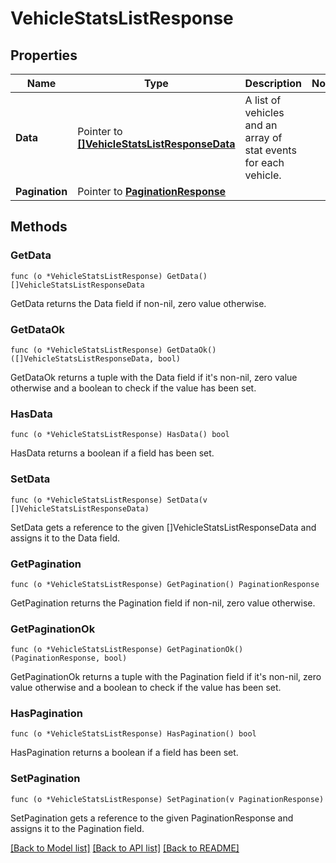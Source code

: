 # VehicleStatsListResponse

## Properties

Name | Type | Description | Notes
------------ | ------------- | ------------- | -------------
**Data** | Pointer to [**[]VehicleStatsListResponseData**](VehicleStatsListResponse_data.md) | A list of vehicles and an array of stat events for each vehicle. | 
**Pagination** | Pointer to [**PaginationResponse**](paginationResponse.md) |  | 

## Methods

### GetData

`func (o *VehicleStatsListResponse) GetData() []VehicleStatsListResponseData`

GetData returns the Data field if non-nil, zero value otherwise.

### GetDataOk

`func (o *VehicleStatsListResponse) GetDataOk() ([]VehicleStatsListResponseData, bool)`

GetDataOk returns a tuple with the Data field if it's non-nil, zero value otherwise
and a boolean to check if the value has been set.

### HasData

`func (o *VehicleStatsListResponse) HasData() bool`

HasData returns a boolean if a field has been set.

### SetData

`func (o *VehicleStatsListResponse) SetData(v []VehicleStatsListResponseData)`

SetData gets a reference to the given []VehicleStatsListResponseData and assigns it to the Data field.

### GetPagination

`func (o *VehicleStatsListResponse) GetPagination() PaginationResponse`

GetPagination returns the Pagination field if non-nil, zero value otherwise.

### GetPaginationOk

`func (o *VehicleStatsListResponse) GetPaginationOk() (PaginationResponse, bool)`

GetPaginationOk returns a tuple with the Pagination field if it's non-nil, zero value otherwise
and a boolean to check if the value has been set.

### HasPagination

`func (o *VehicleStatsListResponse) HasPagination() bool`

HasPagination returns a boolean if a field has been set.

### SetPagination

`func (o *VehicleStatsListResponse) SetPagination(v PaginationResponse)`

SetPagination gets a reference to the given PaginationResponse and assigns it to the Pagination field.


[[Back to Model list]](../README.md#documentation-for-models) [[Back to API list]](../README.md#documentation-for-api-endpoints) [[Back to README]](../README.md)


